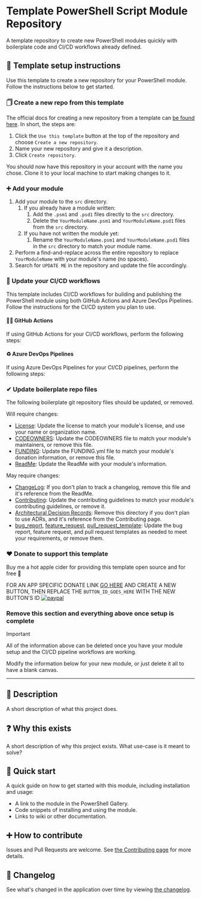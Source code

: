 # Template PowerShell Script Module Repository

A template repository to create new PowerShell modules quickly with boilerplate code and CI/CD workflows already defined.

## 📄 Template setup instructions

Use this template to create a new repository for your PowerShell module.
Follow the instructions below to get started.

### 🗍 Create a new repo from this template

The official docs for creating a new repository from a template can [be found here](https://docs.github.com/en/repositories/creating-and-managing-repositories/creating-a-repository-from-a-template).
In short, the steps are:

1. Click the `Use this template` button at the top of the repository and choose `Create a new repository`.
1. Name your new repository and give it a description.
1. Click `Create repository`.

You should now have this repository in your account with the name you chose.
Clone it to your local machine to start making changes to it.

### ➕ Add your module

1. Add your module to the `src` directory.
   1. If you already have a module written:
      1. Add the `.psm1` and `.psd1` files directly to the `src` directory.
      1. Delete the `YourModuleName.psm1` and `YourModuleName.psd1` files from the `src` directory.
   1. If you have not written the module yet:
      1. Rename the `YourModuleName.psm1` and `YourModuleName.psd1` files in the `src` directory to match your module name.
1. Perform a find-and-replace across the entire repository to replace `YourModuleName` with your module's name (no spaces).
1. Search for `UPDATE ME` in the repository and update the file accordingly.

### 🤖 Update your CI/CD workflows

This template includes CI/CD workflows for building and publishing the PowerShell module using both GitHub Actions and Azure DevOps Pipelines.
Follow the instructions for the CI/CD system you plan to use.

#### 🐙🐱 GitHub Actions

If using GitHub Actions for your CI/CD workflows, perform the following steps:

#### ♻️ Azure DevOps Pipelines

If using Azure DevOps Pipelines for your CI/CD pipelines, perform the following steps:

### ✔ Update boilerplate repo files

The following boilerplate git repository files should be updated, or removed.

Will require changes:

- [License](/License.md): Update the license to match your module's license, and use your name or organization name.
- [CODEOWNERS](/.github/CODEOWNERS): Update the CODEOWNERS file to match your module's maintainers, or remove this file.
- [FUNDING](/.github/FUNDING.yml): Update the FUNDING.yml file to match your module's donation information, or remove this file.
- [ReadMe](/ReadMe.md): Update the ReadMe with your module's information.

May require changes:

- [ChangeLog](/Changelog.md): If you don't plan to track a changelog, remove this file and it's reference from the ReadMe.
- [Contributing](/docs/Contributing.md): Update the contributing guidelines to match your module's contributing guidelines, or remove it.
- [Architectural Decision Records](/docs/ArchitectureDecisionRecords/): Remove this directory if you don't plan to use ADRs, and it's reference from the Contributing page.
- [bug_report](/.github/ISSUE_TEMPLATE/bug_report.md), [feature_request](/.github/ISSUE_TEMPLATE/feature_request.md), [pull_request_template](/.github/pull_request_template.md): Update the bug report, feature request, and pull request templates as needed to meet your requirements, or remove them.

### ❤ Donate to support this template

Buy me a hot apple cider for providing this template open source and for free 🙂

FOR AN APP SPECIFIC DONATE LINK [GO HERE](https://www.paypal.com/cgi-bin/webscr?cmd=_button-management) AND CREATE A NEW BUTTON, THEN REPLACE THE `BUTTON_ID_GOES_HERE` WITH THE NEW BUTTON'S ID
[![paypal](https://www.paypalobjects.com/en_US/i/btn/btn_donateCC_LG.gif)](https://www.paypal.com/cgi-bin/webscr?cmd=_s-xclick&hosted_button_id=BUTTON_ID_GOES_HERE)

### Remove this section and everything above once setup is complete

> [!IMPORTANT]
> All of the information above can be deleted once you have your module setup and the CI/CD pipeline workflows are working.
>
> Modify the information below for your new module, or just delete it all to have a blank canvas.

---

## 💬 Description

A short description of what this project does.

## ❓ Why this exists

A short description of why this project exists.
What use-case is it meant to solve?

## 🚀 Quick start

A quick guide on how to get started with this module, including installation and usage:

- A link to the module in the PowerShell Gallery.
- Code snippets of installing and using the module.
- Links to wiki or other documentation.

## ➕ How to contribute

Issues and Pull Requests are welcome.
See [the Contributing page](docs/Contributing.md) for more details.

## 📃 Changelog

See what's changed in the application over time by viewing [the changelog](Changelog.md).
